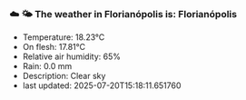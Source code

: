 ### ☁️ 🌤️  The weather in Florianópolis is: Florianópolis

- Temperature: 18.23°C
- On flesh: 17.81°C
- Relative air humidity: 65%
- Rain: 0.0 mm
- Description: Clear sky
- last updated: 2025-07-20T15:18:11.651760
